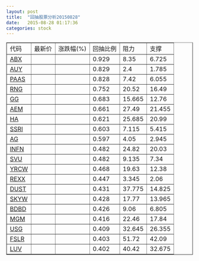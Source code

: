 ```yaml
---
layout: post
title:  "回抽股票分析20150828"
date:   2015-08-28 01:17:36
categories: stock
---
```

<script type="text/javascript">
var stockList = []
stockList.push('gb_abx');
stockList.push('gb_auy');
stockList.push('gb_paas');
stockList.push('gb_rng');
stockList.push('gb_gg');
stockList.push('gb_aem');
stockList.push('gb_ha');
stockList.push('gb_ssri');
stockList.push('gb_ag');
stockList.push('gb_infn');
stockList.push('gb_svu');
stockList.push('gb_yrcw');
stockList.push('gb_rexx');
stockList.push('gb_dust');
stockList.push('gb_skyw');
stockList.push('gb_bdbd');
stockList.push('gb_mgm');
stockList.push('gb_usg');
stockList.push('gb_fslr');
stockList.push('gb_luv');
</script>
<table border="1">
 <tr>
 <td>代码</td>
 <td>最新价</td>
 <td>涨跌幅(%)</td>
 <td>回抽比例</td>
 <td>阻力</td>
 <td>支撑</td>
</tr>
  <tr id="abx">
  <td><a href="http://stock.finance.sina.com.cn/usstock/quotes/ABX.html" target="_blank">ABX</a></td><td></td><td></td><td>0.929</td><td>8.35</td><td>6.725</td></tr>
  <tr id="auy">
  <td><a href="http://stock.finance.sina.com.cn/usstock/quotes/AUY.html" target="_blank">AUY</a></td><td></td><td></td><td>0.829</td><td>2.4</td><td>1.785</td></tr>
  <tr id="paas">
  <td><a href="http://stock.finance.sina.com.cn/usstock/quotes/PAAS.html" target="_blank">PAAS</a></td><td></td><td></td><td>0.828</td><td>7.42</td><td>6.055</td></tr>
  <tr id="rng">
  <td><a href="http://stock.finance.sina.com.cn/usstock/quotes/RNG.html" target="_blank">RNG</a></td><td></td><td></td><td>0.752</td><td>20.52</td><td>16.49</td></tr>
  <tr id="gg">
  <td><a href="http://stock.finance.sina.com.cn/usstock/quotes/GG.html" target="_blank">GG</a></td><td></td><td></td><td>0.683</td><td>15.665</td><td>12.76</td></tr>
  <tr id="aem">
  <td><a href="http://stock.finance.sina.com.cn/usstock/quotes/AEM.html" target="_blank">AEM</a></td><td></td><td></td><td>0.661</td><td>27.49</td><td>21.455</td></tr>
  <tr id="ha">
  <td><a href="http://stock.finance.sina.com.cn/usstock/quotes/HA.html" target="_blank">HA</a></td><td></td><td></td><td>0.621</td><td>25.685</td><td>20.99</td></tr>
  <tr id="ssri">
  <td><a href="http://stock.finance.sina.com.cn/usstock/quotes/SSRI.html" target="_blank">SSRI</a></td><td></td><td></td><td>0.603</td><td>7.115</td><td>5.415</td></tr>
  <tr id="ag">
  <td><a href="http://stock.finance.sina.com.cn/usstock/quotes/AG.html" target="_blank">AG</a></td><td></td><td></td><td>0.597</td><td>4.05</td><td>2.945</td></tr>
  <tr id="infn">
  <td><a href="http://stock.finance.sina.com.cn/usstock/quotes/INFN.html" target="_blank">INFN</a></td><td></td><td></td><td>0.482</td><td>24.82</td><td>20.03</td></tr>
  <tr id="svu">
  <td><a href="http://stock.finance.sina.com.cn/usstock/quotes/SVU.html" target="_blank">SVU</a></td><td></td><td></td><td>0.482</td><td>9.135</td><td>7.34</td></tr>
  <tr id="yrcw">
  <td><a href="http://stock.finance.sina.com.cn/usstock/quotes/YRCW.html" target="_blank">YRCW</a></td><td></td><td></td><td>0.468</td><td>19.63</td><td>12.38</td></tr>
  <tr id="rexx">
  <td><a href="http://stock.finance.sina.com.cn/usstock/quotes/REXX.html" target="_blank">REXX</a></td><td></td><td></td><td>0.447</td><td>3.345</td><td>2.06</td></tr>
  <tr id="dust">
  <td><a href="http://stock.finance.sina.com.cn/usstock/quotes/DUST.html" target="_blank">DUST</a></td><td></td><td></td><td>0.431</td><td>37.775</td><td>14.825</td></tr>
  <tr id="skyw">
  <td><a href="http://stock.finance.sina.com.cn/usstock/quotes/SKYW.html" target="_blank">SKYW</a></td><td></td><td></td><td>0.428</td><td>17.77</td><td>13.965</td></tr>
  <tr id="bdbd">
  <td><a href="http://stock.finance.sina.com.cn/usstock/quotes/BDBD.html" target="_blank">BDBD</a></td><td></td><td></td><td>0.426</td><td>9.06</td><td>6.805</td></tr>
  <tr id="mgm">
  <td><a href="http://stock.finance.sina.com.cn/usstock/quotes/MGM.html" target="_blank">MGM</a></td><td></td><td></td><td>0.416</td><td>22.46</td><td>17.84</td></tr>
  <tr id="usg">
  <td><a href="http://stock.finance.sina.com.cn/usstock/quotes/USG.html" target="_blank">USG</a></td><td></td><td></td><td>0.409</td><td>32.645</td><td>26.355</td></tr>
  <tr id="fslr">
  <td><a href="http://stock.finance.sina.com.cn/usstock/quotes/FSLR.html" target="_blank">FSLR</a></td><td></td><td></td><td>0.403</td><td>51.72</td><td>42.09</td></tr>
  <tr id="luv">
  <td><a href="http://stock.finance.sina.com.cn/usstock/quotes/LUV.html" target="_blank">LUV</a></td><td></td><td></td><td>0.402</td><td>40.42</td><td>32.675</td></tr>
</table>
